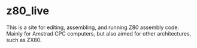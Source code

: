 # z80_live

This is a site for editing, assembling, and running Z80 assembly code. Mainly for Amstrad CPC computers, but also aimed for other architectures, such as ZX80.

